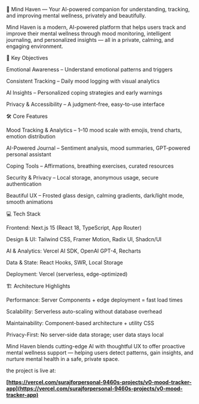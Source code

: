 🧘 Mind Haven — Your AI-powered companion for understanding, tracking, and improving mental wellness, privately and beautifully.

Mind Haven is a modern, AI-powered platform that helps users track and improve their mental wellness through mood monitoring, intelligent journaling, and personalized insights — all in a private, calming, and engaging environment.

🚀 Key Objectives

Emotional Awareness – Understand emotional patterns and triggers

Consistent Tracking – Daily mood logging with visual analytics

AI Insights – Personalized coping strategies and early warnings

Privacy & Accessibility – A judgment-free, easy-to-use interface

🛠️ Core Features

Mood Tracking & Analytics – 1–10 mood scale with emojis, trend charts, emotion distribution

AI-Powered Journal – Sentiment analysis, mood summaries, GPT-powered personal assistant

Coping Tools – Affirmations, breathing exercises, curated resources

Security & Privacy – Local storage, anonymous usage, secure authentication

Beautiful UX – Frosted glass design, calming gradients, dark/light mode, smooth animations

💻 Tech Stack

Frontend: Next.js 15 (React 18, TypeScript, App Router)

Design & UI: Tailwind CSS, Framer Motion, Radix UI, Shadcn/UI

AI & Analytics: Vercel AI SDK, OpenAI GPT-4, Recharts

Data & State: React Hooks, SWR, Local Storage

Deployment: Vercel (serverless, edge-optimized)

🏗️ Architecture Highlights

Performance: Server Components + edge deployment = fast load times

Scalability: Serverless auto-scaling without database overhead

Maintainability: Component-based architecture + utility CSS

Privacy-First: No server-side data storage; user data stays local

Mind Haven blends cutting-edge AI with thoughtful UX to offer proactive mental wellness support — helping users detect patterns, gain insights, and nurture mental health in a safe, private space.

the project is live at:

**[https://vercel.com/surajforpersonal-9460s-projects/v0-mood-tracker-app](https://vercel.com/surajforpersonal-9460s-projects/v0-mood-tracker-app)**


